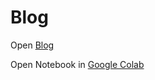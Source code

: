 # Blog
Open [Blog](https://linear-regression.netlify.app/)

Open Notebook in [Google Colab](https://colab.research.google.com/github/ABajad/Blog/blob/main/Linear%20Regression.ipynb)
